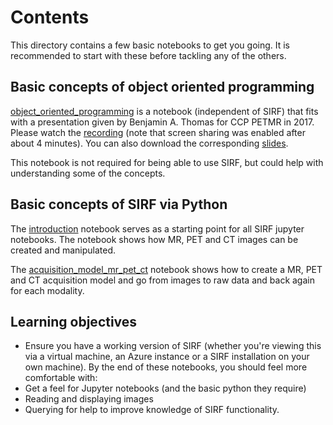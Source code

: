# Contents
This directory contains a few basic notebooks to get you going. It is recommended to start with these
before tackling any of the others.

## Basic concepts of object oriented programming
[object\_oriented\_programming](object_oriented_programming.ipynb) is a notebook (independent of SIRF) that
fits with a presentation given by Benjamin A. Thomas for CCP PETMR in 2017.
Please watch the [recording](http://www.ccpsynerbi.ac.uk/sites/www.ccppetmr.ac.uk/files/Introduction_to_OOP_20170728.mp4) (note that screen sharing was enabled after about 4 minutes). You can also 
download the corresponding [slides](http://www.ccpsynerbi.ac.uk/sites/www.ccppetmr.ac.uk/files/20170728_OOP_slides.pdf).

This notebook is not required for being able to use SIRF, but could help with understanding some of the concepts.

## Basic concepts of SIRF via Python
The [introduction](introduction.ipynb) notebook serves as a starting point for all SIRF jupyter notebooks. 
The notebook shows how MR, PET and CT images can be created and manipulated.

The [acquisition_model_mr_pet_ct](acquisition_model_mr_pet_ct.ipynb) notebook shows how to create a MR, PET and CT acquisition model and go from images to raw data and back again for each modality. 

## Learning objectives

- Ensure you have a working version of SIRF (whether you're viewing this via a virtual machine, an Azure instance or a SIRF installation on your own machine).
By the end of these notebooks, you should feel more comfortable with:
- Get a feel for Jupyter notebooks (and the basic python they require)
- Reading and displaying images
- Querying for help to improve knowledge of SIRF functionality.